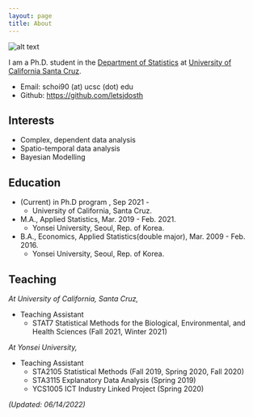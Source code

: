 ```yaml
---
layout: page
title: About
---
```


![alt text](https://github.com/letsjdosth/letsjdosth.github.io/blob/main/20210720_043705853_iOS.jpg?raw=true)


I am a Ph.D. student in the <a href="https://engineering.ucsc.edu/departments/statistics">Department of Statistics</a>
at <a href="https://www.ucsc.edu/">University of California Santa Cruz</a>.

- Email: schoi90 (at) ucsc (dot) edu
- Github: <a href="https://github.com/letsjdosth">https://github.com/letsjdosth</a>

## Interests

- Complex, dependent data analysis
- Spatio-temporal data analysis
- Bayesian Modelling

## Education
- (Current) in Ph.D program , Sep 2021 - 
  - University of California, Santa Cruz.
- M.A., Applied Statistics, Mar. 2019 - Feb. 2021.
  - Yonsei University, Seoul, Rep. of Korea.
- B.A., Economics, Applied Statistics(double major), Mar. 2009 - Feb. 2016.
  - Yonsei University, Seoul, Rep. of Korea.

## Teaching

*At University of California, Santa Cruz,*

- Teaching Assistant
  - STAT7 Statistical Methods for the Biological, Environmental, and Health Sciences (Fall 2021, Winter 2021)

*At Yonsei University,*

- Teaching Assistant
  - STA2105 Statistical Methods (Fall 2019, Spring 2020, Fall 2020)
  - STA3115 Explanatory Data Analysis (Spring 2019)
  - YCS1005 ICT Industry Linked Project (Spring 2020)

*(Updated: 06/14/2022)*
